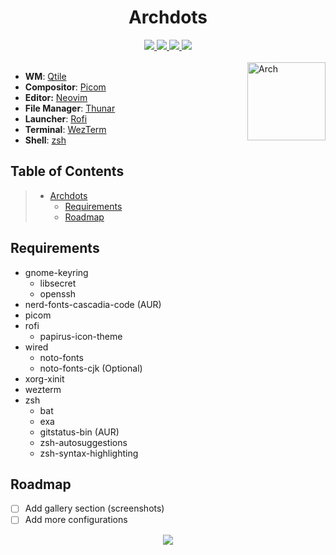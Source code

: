 <div align="center">
  <h1>Archdots</h1>
  <a href="https://archlinux.org/download">
    <img src="https://img.shields.io/badge/Arch_Linux-x86__64-informational.svg?style=for-the-badge&logo=archlinux&color=b4befe&logoColor=cdd6f4&labelColor=1e1e2e" />
  </a>
  <a href="#">
    <img src="https://img.shields.io/github/repo-size/jx11r/archdots?style=for-the-badge&logo=gitbook&color=f2cdcd&logoColor=cdd6f4&labelColor=1e1e2e" />
  </a>
  <a href="https://github.com/jx11r/archdots/stargazers">
    <img src="https://img.shields.io/github/stars/jx11r/archdots?style=for-the-badge&logo=starship&color=94e2d5&logoColor=cdd6f4&labelColor=1e1e2e" />
  </a>
  <a href="#">
    <img src="https://shields-io-visitor-counter.herokuapp.com/badge?page=jx11r.archdots&style=for-the-badge&logo=github&color=cba6f7&logoColor=cdd6f4&labelColor=1e1e2e" />
  </a>
</div><br>

<a href="https://archlinux.org">
  <img align="right" height="125" alt="Arch" src="https://upload.wikimedia.org/wikipedia/commons/a/a5/Archlinux-icon-crystal-64.svg" />
</a>

+ **WM**: [Qtile](https://github.com/jx11r/qtile)
+ **Compositor**: [Picom](https://github.com/yshui/picom)
+ **Editor:** [Neovim](https://github.com/neovim/neovim)
+ **File Manager**: [Thunar](https://gitlab.xfce.org/xfce/thunar)
+ **Launcher**: [Rofi](https://github.com/davatorium/rofi)
+ **Terminal**: [WezTerm](https://github.com/wez/wezterm)
+ **Shell**: [zsh](https://sourceforge.net/p/zsh/code/)

## Table of Contents
> - [Archdots](#archdots)
>   - [Requirements](#requirements)
>   - [Roadmap](#roadmap)

## Requirements
- gnome-keyring
  - libsecret
  - openssh
- nerd-fonts-cascadia-code (AUR)
- picom
- rofi
  - papirus-icon-theme
- wired
  - noto-fonts
  - noto-fonts-cjk (Optional)
- xorg-xinit
- wezterm
- zsh
  - bat
  - exa
  - gitstatus-bin (AUR)
  - zsh-autosuggestions
  - zsh-syntax-highlighting

## Roadmap
- [ ] Add gallery section (screenshots)
- [ ] Add more configurations

<p align="center">
  <a href="https://github.com/jx11r/archdots/blob/main/LICENSE">
    <img src="https://img.shields.io/static/v1.svg?style=for-the-badge&label=License&message=GPL-3.0&colorA=1e1e2e&colorB=b4befe"/>
  </a>
</p>
